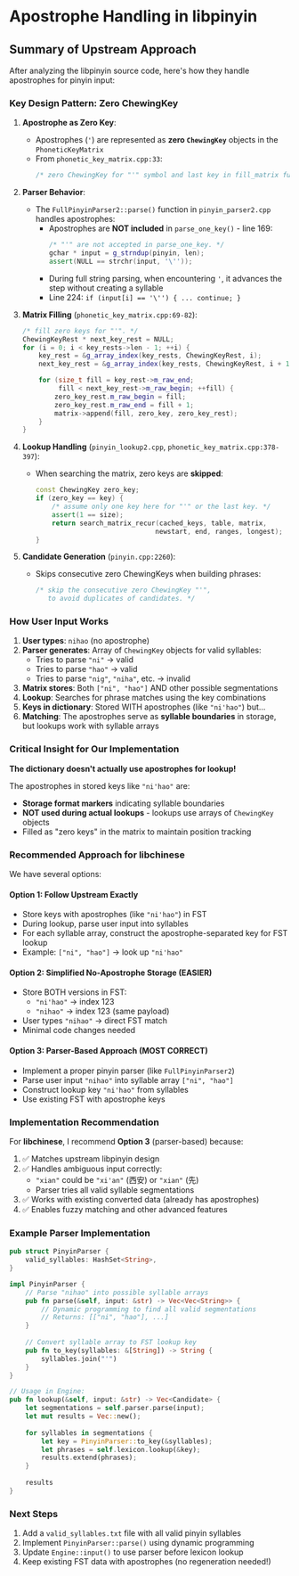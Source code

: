# Apostrophe Handling in libpinyin

## Summary of Upstream Approach

After analyzing the libpinyin source code, here's how they handle apostrophes for pinyin input:

### Key Design Pattern: **Zero ChewingKey**

1. **Apostrophe as Zero Key**:
   - Apostrophes (`'`) are represented as **zero `ChewingKey`** objects in the `PhoneticKeyMatrix`
   - From `phonetic_key_matrix.cpp:33`: 
     ```cpp
     /* zero ChewingKey for "'" symbol and last key in fill_matrix function. */
     ```

2. **Parser Behavior**:
   - The `FullPinyinParser2::parse()` function in `pinyin_parser2.cpp` handles apostrophes:
     - Apostrophes are **NOT included** in `parse_one_key()` - line 169:
       ```cpp
       /* "'" are not accepted in parse_one_key. */
       gchar * input = g_strndup(pinyin, len);
       assert(NULL == strchr(input, '\''));
       ```
     - During full string parsing, when encountering `'`, it advances the step without creating a syllable
     - Line 224: `if (input[i] == '\'') { ... continue; }`

3. **Matrix Filling** (`phonetic_key_matrix.cpp:69-82`):
   ```cpp
   /* fill zero keys for "'". */
   ChewingKeyRest * next_key_rest = NULL;
   for (i = 0; i < key_rests->len - 1; ++i) {
       key_rest = &g_array_index(key_rests, ChewingKeyRest, i);
       next_key_rest = &g_array_index(key_rests, ChewingKeyRest, i + 1);

       for (size_t fill = key_rest->m_raw_end;
            fill < next_key_rest->m_raw_begin; ++fill) {
           zero_key_rest.m_raw_begin = fill;
           zero_key_rest.m_raw_end = fill + 1;
           matrix->append(fill, zero_key, zero_key_rest);
       }
   }
   ```

4. **Lookup Handling** (`pinyin_lookup2.cpp`, `phonetic_key_matrix.cpp:378-397`):
   - When searching the matrix, zero keys are **skipped**:
     ```cpp
     const ChewingKey zero_key;
     if (zero_key == key) {
         /* assume only one key here for "'" or the last key. */
         assert(1 == size);
         return search_matrix_recur(cached_keys, table, matrix,
                                   newstart, end, ranges, longest);
     }
     ```

5. **Candidate Generation** (`pinyin.cpp:2260`):
   - Skips consecutive zero ChewingKeys when building phrases:
     ```cpp
     /* skip the consecutive zero ChewingKey "'",
        to avoid duplicates of candidates. */
     ```

### How User Input Works

1. **User types**: `nihao` (no apostrophe)
2. **Parser generates**: Array of `ChewingKey` objects for valid syllables:
   - Tries to parse `"ni"` → valid
   - Tries to parse `"hao"` → valid  
   - Tries to parse `"nig"`, `"niha"`, etc. → invalid
3. **Matrix stores**: Both `["ni", "hao"]` AND other possible segmentations
4. **Lookup**: Searches for phrase matches using the key combinations
5. **Keys in dictionary**: Stored WITH apostrophes (like `"ni'hao"`) but...
6. **Matching**: The apostrophes serve as **syllable boundaries** in storage, but lookups work with syllable arrays

### Critical Insight for Our Implementation

**The dictionary doesn't actually use apostrophes for lookup!**

The apostrophes in stored keys like `"ni'hao"` are:
- **Storage format markers** indicating syllable boundaries
- **NOT used during actual lookups** - lookups use arrays of `ChewingKey` objects
- Filled as "zero keys" in the matrix to maintain position tracking

### Recommended Approach for libchinese

We have several options:

#### Option 1: **Follow Upstream Exactly**
- Store keys with apostrophes (like `"ni'hao"`) in FST
- During lookup, parse user input into syllables
- For each syllable array, construct the apostrophe-separated key for FST lookup
- Example: `["ni", "hao"]` → look up `"ni'hao"`

#### Option 2: **Simplified No-Apostrophe Storage** (EASIER)
- Store BOTH versions in FST:
  - `"ni'hao"` → index 123
  - `"nihao"` → index 123 (same payload)
- User types `"nihao"` → direct FST match
- Minimal code changes needed

#### Option 3: **Parser-Based Approach** (MOST CORRECT)
- Implement a proper pinyin parser (like `FullPinyinParser2`)
- Parse user input `"nihao"` into syllable array `["ni", "hao"]`
- Construct lookup key `"ni'hao"` from syllables
- Use existing FST with apostrophe keys

### Implementation Recommendation

For **libchinese**, I recommend **Option 3** (parser-based) because:

1. ✅ Matches upstream libpinyin design
2. ✅ Handles ambiguous input correctly:
   - `"xian"` could be `"xi'an"` (西安) or `"xian"` (先)
   - Parser tries all valid syllable segmentations
3. ✅ Works with existing converted data (already has apostrophes)
4. ✅ Enables fuzzy matching and other advanced features

### Example Parser Implementation

```rust
pub struct PinyinParser {
    valid_syllables: HashSet<String>,
}

impl PinyinParser {
    // Parse "nihao" into possible syllable arrays
    pub fn parse(&self, input: &str) -> Vec<Vec<String>> {
        // Dynamic programming to find all valid segmentations
        // Returns: [["ni", "hao"], ...]
    }
    
    // Convert syllable array to FST lookup key
    pub fn to_key(syllables: &[String]) -> String {
        syllables.join("'")
    }
}

// Usage in Engine:
pub fn lookup(&self, input: &str) -> Vec<Candidate> {
    let segmentations = self.parser.parse(input);
    let mut results = Vec::new();
    
    for syllables in segmentations {
        let key = PinyinParser::to_key(&syllables);
        let phrases = self.lexicon.lookup(&key);
        results.extend(phrases);
    }
    
    results
}
```

### Next Steps

1. Add a `valid_syllables.txt` file with all valid pinyin syllables
2. Implement `PinyinParser::parse()` using dynamic programming
3. Update `Engine::input()` to use parser before lexicon lookup
4. Keep existing FST data with apostrophes (no regeneration needed!)

